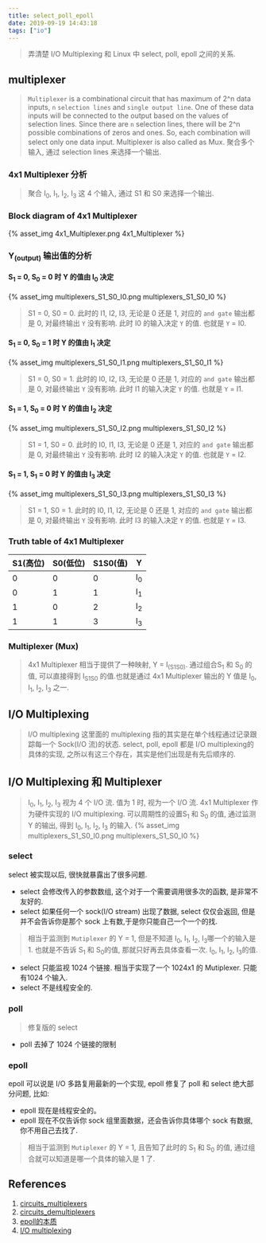 ```yaml
---
title: select_poll_epoll
date: 2019-09-19 14:43:18
tags: ["io"]
---
```

> 弄清楚 I/O Multiplexing 和 Linux 中 select, poll, epoll 之间的关系.
## multiplexer
> `Multiplexer` is a combinational circuit that has maximum of 2^n data inputs, `n` `selection lines` and `single output line`. One of these data inputs will be connected to the output based on the values of selection lines.
Since there are `n` selection lines, there will be 2^n possible combinations of zeros and ones. So, each combination will select only one data input. Multiplexer is also called as Mux.
> 聚合多个输入, 通过 selection lines 来选择一个输出. 

### 4x1 Multiplexer 分析

> 聚合 I<sub>0</sub>, I<sub>1</sub>, I<sub>2</sub>, I<sub>3</sub> 这 4 个输入, 通过 S1 和 S0 来选择一个输出.
### Block diagram of 4x1 Multiplexer
{% asset_img 4x1_Multiplexer.png 4x1_Multiplexer %}

### Y<sub>(output)</sub> 输出值的分析

#### S<sub>1</sub> = 0, S<sub>0</sub> = 0 时 Y 的值由 I<sub>0</sub> 决定
{% asset_img multiplexers_S1_S0_I0.png multiplexers_S1_S0_I0 %}

> S1 = 0, S0 = 0. 此时的 I1, I2, I3, 无论是 0 还是 1, 对应的 `and gate` 输出都是 0, 对最终输出 `Y` 没有影响. 此时 I0 的输入决定 `Y` 的值. 也就是 `Y` = I0.

#### S<sub>1</sub> = 0, S<sub>0</sub> = 1 时 Y 的值由 I<sub>1</sub> 决定
{% asset_img multiplexers_S1_S0_I1.png multiplexers_S1_S0_I1 %}

> S1 = 0, S0 = 1. 此时的 I0, I2, I3, 无论是 0 还是 1, 对应的 `and gate` 输出都是 0, 对最终输出 `Y` 没有影响. 此时 I1 的输入决定 `Y` 的值. 也就是 `Y` = I1.

#### S<sub>1</sub> = 1, S<sub>0</sub> = 0 时 Y 的值由 I<sub>2</sub> 决定
{% asset_img multiplexers_S1_S0_I2.png multiplexers_S1_S0_I2 %}

> S1 = 1, S0 = 0. 此时的 I0, I1, I3, 无论是 0 还是 1, 对应的 `and gate` 输出都是 0, 对最终输出 `Y` 没有影响. 此时 I2 的输入决定 `Y` 的值. 也就是 `Y` = I2.

#### S<sub>1</sub> = 1, S<sub>1</sub> = 0 时 Y 的值由 I<sub>3</sub> 决定
{% asset_img multiplexers_S1_S0_I3.png multiplexers_S1_S0_I3 %}

> S1 = 1, S0 = 1. 此时的 I0, I1, I2, 无论是 0 还是 1, 对应的 `and gate` 输出都是 0, 对最终输出 `Y` 没有影响. 此时 I3 的输入决定 `Y` 的值. 也就是 `Y` = I3.

### Truth table of 4x1 Multiplexer 
S1(高位) | S0(低位) |S1S0(值)| Y
--| -- | -- | --
0 | 0 | 0 | I<sub>0</sub>
0 | 1 | 1 | I<sub>1</sub>
1 | 0 | 2 | I<sub>2</sub>
1 | 1 | 3 | I<sub>3</sub>

### Multiplexer (Mux)

> 4x1 Multiplexer 相当于提供了一种映射, Y = I<sub>(S1S0)</sub>. 
> 通过组合S<sub>1</sub> 和 S<sub>0</sub> 的值, 可以直接得到 I<sub>S1S0</sub> 的值.也就是通过 4x1 Multiplexer 输出的 Y 值是 I<sub>0</sub>, I<sub>1</sub>, I<sub>2</sub>, I<sub>3</sub> 之一.

## I/O Multiplexing
> I/O multiplexing 这里面的 multiplexing 指的其实是在单个线程通过记录跟踪每一个 Sock(I/O 流)的状态.
> select, poll, epoll 都是 I/O multiplexing的具体的实现, 之所以有这三个存在，其实是他们出现是有先后顺序的.

## I/O Multiplexing 和 Multiplexer

> I<sub>0</sub>, I<sub>1</sub>, I<sub>2</sub>, I<sub>3</sub> 视为 4 个 I/O 流. 值为 1 时, 视为一个 I/O 流. 4x1 Multiplexer 作为硬件实现的 I/O multiplexing. 可以周期性的设置S<sub>1</sub> 和 S<sub>0</sub> 的值, 通过监测 Y 的输出, 得到 I<sub>0</sub>, I<sub>1</sub>, I<sub>2</sub>, I<sub>3</sub> 的输入.
{% asset_img multiplexers_S1_S0_I0.png multiplexers_S1_S0_I0 %}

### select
select 被实现以后, 很快就暴露出了很多问题.
* select 会修改传入的参数数组, 这个对于一个需要调用很多次的函数, 是非常不友好的.
* select 如果任何一个 sock(I/O stream) 出现了数据, select 仅仅会返回, 但是并不会告诉你是那个 sock 上有数,于是你只能自己一个一个的找.
> 相当于监测到 `Mutiplexer` 的 Y = 1, 但是不知道 I<sub>0</sub>, I<sub>1</sub>, I<sub>2</sub>, I<sub>3</sub>哪一个的输入是 1. 也就是不告诉 S<sub>1</sub> 和 S<sub>0</sub>的值, 那就只好再去具体查看一次.
I<sub>0</sub>, I<sub>1</sub>, I<sub>2</sub>, I<sub>3</sub>的值.
* select 只能监视 1024 个链接. 相当于实现了一个 1024x1 的 Mutiplexer. 只能有1024 个输入.
* select 不是线程安全的.

### poll
> 修复版的 select
* poll 去掉了 1024 个链接的限制

### epoll

epoll 可以说是 I/O 多路复用最新的一个实现, epoll 修复了 poll 和 select 绝大部分问题, 比如:
* epoll 现在是线程安全的。
* epoll 现在不仅告诉你 sock 组里面数据，还会告诉你具体哪个 sock 有数据, 你不用自己去找了.
> 相当于监测到  `Mutiplexer` 的 Y = 1, 且告知了此时的 S<sub>1</sub> 和 S<sub>0</sub> 的值, 通过组合就可以知道是哪一个具体的输入是 1 了.

## References

1. [circuits_multiplexers](https://www.tutorialspoint.com/digital_circuits/digital_circuits_multiplexers.htm)
2. [circuits_demultiplexers](https://www.tutorialspoint.com/digital_circuits/digital_circuits_demultiplexers.htm)
3. [epoll的本质](https://zhuanlan.zhihu.com/p/64138532)
4. [I/O multiplexing](https://www.zhihu.com/question/32163005)


